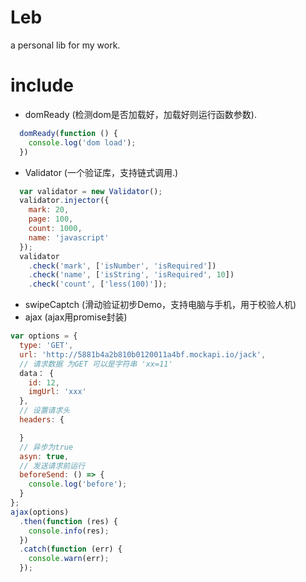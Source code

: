 # Leb  
a personal lib for my work.  
# include  
* domReady   (检测dom是否加载好，加载好则运行函数参数).  
```js
  domReady(function () {
    console.log('dom load');
  })
```
* Validator  (一个验证库，支持链式调用.)  
```js
  var validator = new Validator();
  validator.injector({
    mark: 20,
    page: 100,
    count: 1000,
    name: 'javascript'
  });
  validator
    .check('mark', ['isNumber', 'isRequired'])
    .check('name', ['isString', 'isRequired', 10])
    .check('count', ['less(100)']);
```
* swipeCaptch (滑动验证初步Demo，支持电脑与手机，用于校验人机)  
* ajax (ajax用promise封装)  
```js
var options = {
  type: 'GET',
  url: 'http://5881b4a2b810b0120011a4bf.mockapi.io/jack',
  // 请求数据 为GET 可以是字符串 'xx=11'
  data： {
    id: 12,
    imgUrl: 'xxx'
  },
  // 设置请求头
  headers: {

  }
  // 异步为true
  asyn: true,
  // 发送请求前运行
  beforeSend: () => {
    console.log('before');
  }
};
ajax(options)
  .then(function (res) {
    console.info(res);
  })
  .catch(function (err) {
    console.warn(err);
  });
```
